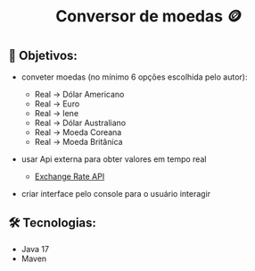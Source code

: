 <h1 align="center"> Conversor de moedas 🪙 </h1>

## 🏹 Objetivos:

- conveter moedas (no mínimo 6 opções escolhida pelo autor):
  - Real -> Dólar Americano
  - Real -> Euro
  - Real -> Iene
  - Real -> Dólar Australiano
  - Real -> Moeda Coreana
  - Real -> Moeda Britânica
    
-  usar Api externa para obter valores em tempo real
    - <a href="https://www.exchangerate-api.com/docs/java-currency-api" target="_blank"> Exchange Rate API </a>

- criar interface pelo console para o usuário interagir

## 🛠️ Tecnologias:
- Java 17
- Maven

